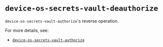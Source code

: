 # `device-os-secrets-vault-deauthorize`

`device-os-secrets-vault-authorize`'s reverse operation.

For more details, see:

 -  [`device-os-secrets-vault-authorize`](./device-os-secrets-vault-authorize.md)
